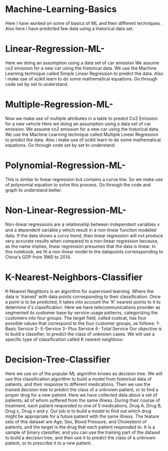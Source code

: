 # Machine-Learning-Basics
Here i have worked on some of basics of ML and their different techniques . Also here i have predicted few data using a historical data set.

# Linear-Regression-ML-
Here we doing an assumption using a data set of car emission 
We assume co2 emission for a new car using the historical data. 
We use the Machine Learning technique called Simple Linear Regression to predict the data.
Also i make use of scikit learn to do some mathematical equations. 
Go through code set by set to understand.


# Multiple-Regression-ML-
Now we make use of multiple attributes in a table to predict Co2 Emission for a new vehicle
Here we doing an assumption using a data set of car emission.
We assume co2 emission for a new car using the historical data.
We use the Machine Learning technique called Multiple Linear Regression to predict the data.
Also i make use of scikit learn to do some mathematical equations.
Go through code set by set to understand.

# Polynomial-Regression-ML-
This is similar to linear regression but contains a curve line.
So we make use of polynomial equation to solve this process.
Go through the code and graph to understand better.

# Non-Linear-Regression-ML-
Non-linear regressions are a relationship between independent variables 𝑥 and a dependent variable 𝑦 which result in a non-linear function modeled data.
If the data shows a curvy trend, then linear regression will not produce very accurate results when compared to a non-linear regression because, as the name implies, linear regression presumes that the data is linear.
In this notebook, we fit a non-linear model to the datapoints corrensponding to China's GDP from 1960 to 2014.

# K-Nearest-Neighbors-Classifier
K-Nearest Neighbors is an algorithm for supervised learning.
Where the data is 'trained' with data points corresponding to their classification.
Once a point is to be predicted, it takes into account the 'K' nearest points to it to determine it's classification.
Here we have telecommunications provider as segmented its customer base by service usage patterns, categorizing the customers into four groups.
The target field, called custcat, has four possible values that correspond to the four customer groups, as follows: 1- Basic Service 2- E-Service 3- Plus Service 4- Total Service
Our objective is to build a classifier, to predict the class of unknown cases. We will use a specific type of classification called K nearest neighbour.

# Decision-Tree-Classifier
Here we use on of the popular ML algorithm knows as decision tree.
We will use this classification algorithm to build a model from historical data of patients, and their response to different medications.
Then we use the trained decision tree to predict the class of a unknown patient, or to find a proper drug for a new patient.
Here we have collected data about a set of patients, all of whom suffered from the same illness.
During their course of treatment, each patient responded to one of 5 medications, Drug A, Drug B, Drug c, Drug x and y.
Our job is to build a model to find out which drug might be appropriate for a future patient with the same illness.
The feature sets of this dataset are Age, Sex, Blood Pressure, and Cholesterol of patients, and the target is the drug that each patient responded to.
It is a sample of binary classifier, and you can use the training part of the dataset to build a decision tree, and then use it to predict the class of a unknown patient, or to prescribe it to a new patient.

